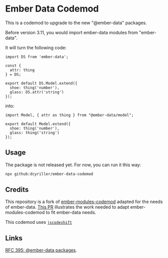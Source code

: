 # Ember Data Codemod

This is a codemod to upgrade to the new "@ember-data" packages.

Before version 3.11, you would import ember-data modules from "ember-data".

It will turn the following code:
```
import DS from 'ember-data';

const {
  attr: thing
} = DS;

export default DS.Model.extend({
  shoe: thing('number'),
  glass: DS.attr('string')
});
```
into:
```
import Model, { attr as thing } from "@ember-data/model";

export default Model.extend({
  shoe: thing('number'),
  glass: thing('string')
});
```

## Usage

The package is not released yet. For now, you can run it this way: 
```sh
npx github:dcyriller/ember-data-codemod
```

## Credits

This repository is a fork of [ember-modules-codemod](https://github.com/ember-cli/ember-modules-codemod) adapted for the needs of ember-data. [This PR](https://github.com/dcyriller/ember-data-codemod/pull/1) illustrates the work needed to adapt ember-modules-codemod to fit ember-data needs.

This codemod uses [`jscodeshift`](https://github.com/facebook/jscodeshift)

## Links

[RFC 395: @ember-data packages](https://github.com/emberjs/rfcs/pull/395).
